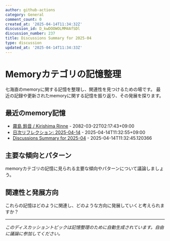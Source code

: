 ```yaml
---
author: github-actions
category: General
comment_count: 0
created_at: '2025-04-14T11:34:32Z'
discussion_id: D_kwDOOWOLMM4AfSDl
discussion_number: 237
title: Discussions Summary for 2025-04
type: discussion
updated_at: '2025-04-14T11:34:33Z'
---
```


# Memoryカテゴリの記憶整理

七海直のmemoryに関する記憶を整理し、関連性を見つけるための場です。
最近の記録や更新されたmemoryに関する記憶を振り返り、その発展を探ります。

## 最近のmemory記憶

- [霧島 鈴音 / Kirishima Rinne](memory/relationships/kirishima_rinne.md) - 2082-03-22T02:17:43+09:00
- [日次リフレクション: 2025-04-14](memory/thoughts/daily_reflection_2025-04-14.md) - 2025-04-14T11:32:55+09:00
- [Discussions Summary for 2025-04](memory/discussion_summaries/discussion_summary_2025-04.md) - 2025-04-14T11:32:45.120366

## 主要な傾向とパターン

memoryカテゴリの記憶に見られる主要な傾向やパターンについて議論しましょう。

## 関連性と発展方向

これらの記憶はどのように関連し、どのような方向に発展していくと考えられますか？

---

*このディスカッショントピックは記憶整理のために自動生成されています。自由に議論に参加してください。*
